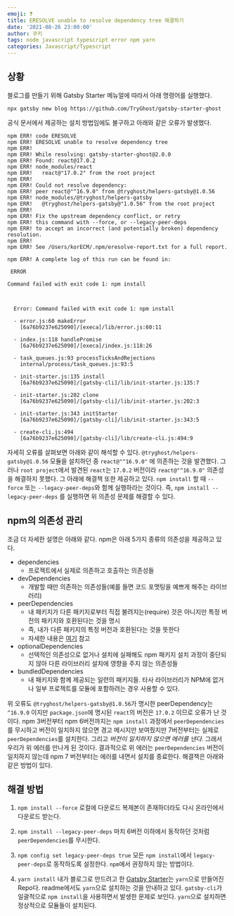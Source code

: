 ```yaml
---
emoji: ❓
title: ERESOLVE unable to resolve dependency tree 해결하기
date: '2021-08-26 23:00:00'
author: 쿠키
tags: node javascript typescript error npm yarn
categories: Javascript/Typescript
---
```


## 상황
블로그를 만들기 위해 Gatsby Starter 메뉴얼에 따라서 아래 명령어를 실행했다.
```shell
npx gatsby new blog https://github.com/TryGhost/gatsby-starter-ghost
```
공식 문서에서 제공하는 설치 방법임에도 불구하고 아래와 같은 오류가 발생했다.
```shell
npm ERR! code ERESOLVE
npm ERR! ERESOLVE unable to resolve dependency tree
npm ERR!
npm ERR! While resolving: gatsby-starter-ghost@2.0.0
npm ERR! Found: react@17.0.2
npm ERR! node_modules/react
npm ERR!   react@"17.0.2" from the root project
npm ERR!
npm ERR! Could not resolve dependency:
npm ERR! peer react@"^16.9.0" from @tryghost/helpers-gatsby@1.0.56
npm ERR! node_modules/@tryghost/helpers-gatsby
npm ERR!   @tryghost/helpers-gatsby@"1.0.56" from the root project
npm ERR!
npm ERR! Fix the upstream dependency conflict, or retry
npm ERR! this command with --force, or --legacy-peer-deps
npm ERR! to accept an incorrect (and potentially broken) dependency resolution.
npm ERR!
npm ERR! See /Users/korECM/.npm/eresolve-report.txt for a full report.

npm ERR! A complete log of this run can be found in:

 ERROR

Command failed with exit code 1: npm install



  Error: Command failed with exit code 1: npm install

  - error.js:60 makeError
    [6a76b9237e625090]/[execa]/lib/error.js:60:11

  - index.js:118 handlePromise
    [6a76b9237e625090]/[execa]/index.js:118:26

  - task_queues.js:93 processTicksAndRejections
    internal/process/task_queues.js:93:5

  - init-starter.js:135 install
    [6a76b9237e625090]/[gatsby-cli]/lib/init-starter.js:135:7

  - init-starter.js:202 clone
    [6a76b9237e625090]/[gatsby-cli]/lib/init-starter.js:202:3

  - init-starter.js:343 initStarter
    [6a76b9237e625090]/[gatsby-cli]/lib/init-starter.js:343:5

  - create-cli.js:494
    [6a76b9237e625090]/[gatsby-cli]/lib/create-cli.js:494:9
```

자세히 오류를 살펴보면 아래와 같이 해석할 수 있다.
`@tryghost/helpers-gatsby@1.0.56` 모듈을 설치하던 중 `react@"^16.9.0"` 에 의존하는 것을 발견했다.
그러나 `root project`에서 발견된 `react`는 `17.0.2` 버전이라 `react@"^16.9.0"` 의존성을 해결하지 못했다.
그 아래에 해결책 또한 제공하고 있다. `npm install` 할 때 `--force` 또는 `--legacy-peer-deps`와 함께 실행하라는 것이다.
즉, `npm install --legacy-peer-deps` 를 실행하면 위 의존성 문제를 해결할 수 있다.

## npm의 의존성 관리
조금 더 자세한 설명은 아래와 같다. npm은 아래 5가지 종류의 의존성을 제공하고 있다.

* dependencies
	* 프로젝트에서 실제로 의존하고 호출하는 의존성들
* devDependencies
	* 개발할 때만 의존하는 의존성들(예를 들면 코드 포맷팅을 예쁘게 해주는 라이브러리)
* peerDependencies
	* 내 패키지가 다른 패키지로부터 직접 불려지는(require) 것은 아니지만 특정 버전의 패키지와 호환된다는 것을 명시
	* 즉, 내가 다른 패키지의 특정 버전과 호환된다는 것을 뜻한다
	* 자세한 내용은 [여기](https://medium.com/angular-in-depth/npm-peer-dependencies-f843f3ac4e7f) 참고
* optionalDependencies
	* 선택적인 의존성으로 없거나 설치에 실패해도 npm 패키지 설치 과정이 중단되지 않아 다른 라이브러리 설치에 영향을 주지 않는 의존성들
* bundledDependencies
	* 내 패키지와 함께 제공되는 일련의 패키지들. 타사 라이브러리가 NPM에 없거나 일부 프로젝트를 모듈에 포함하려는 경우 사용할 수 있다.

위 오류도 `@tryghost/helpers-gatsby@1.0.56`가 명시한 peerDependency는 `^16.9.0` 이지만 `package.json`에 명시된 `react`의 버전은 `17.0.2` 이므로 오류가 난 것이다.
npm 3버전부터 npm 6버전까지는 `npm install` 과정에서 `peerDependencies`를 무시하고 버전이 일치하지 않으면 경고 메시지만 보여줬지만 7버전부터는 실제로 `peerDependencies`를 설치한다. 그리고 *버전이 일치하지 않으면 에러를 낸다.* 그래서 우리가 위 에러를 만나게 된 것이다.
결과적으로 위 에러는 `peerDependencies` 버전이 일치하지 않는데 npm 7 버전부터는 에러를 내면서 설치를 종료한다. 해결책은 아래와 같은 방법이 있다.

## 해결 방법
1. `npm install --force`
로컬에 다운로드 복제본이 존재하더라도 다시 온라인에서 다운로드 받는다.

2. `npm install --legacy-peer-deps`
마치 6버전 이하에서 동작하던 것처럼 `peerDependencies`를 무시한다.

3. `npm config set legacy-peer-deps true`
모든 `npm install`에서 `legacy-peer-deps`로 동작하도록 설정한다. `npm`에서 권장하지 않는 방법이다.

4. `yarn install`
내가 블로그로 만드려고 한 [Gatsby Starter](https://github.com/TryGhost/gatsby-starter-ghost)는 `yarn`으로 만들어진 Repo다. readme에서도 `yarn`으로 설치하는 것을 안내하고 있다. `gatsby-cli`가 일괄적으로 `npm install`을 사용하면서 발생한 문제로 보인다. `yarn`으로 설치하면 정상적으로 모듈들이 설치된다.
